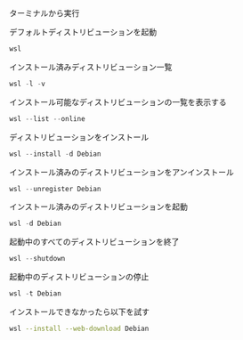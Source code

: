 ターミナルから実行

デフォルトディストリビューションを起動

```powershell
wsl
```

インストール済みディストリビューション一覧

```powershell
wsl -l -v
```

インストール可能なディストリビューションの一覧を表示する

```powershell
wsl --list --online
```

ディストリビューションをインストール

```powershell
wsl --install -d Debian
```

インストール済みのディストリビューションをアンインストール

```powershell
wsl --unregister Debian
```

インストール済みのディストリビューションを起動

```powershell
wsl -d Debian
```

起動中のすべてのディストリビューションを終了

```powershell
wsl --shutdown
```

起動中のディストリビューションの停止

```powershell
wsl -t Debian
```

インストールできなかったら以下を試す

```bash
wsl --install --web-download Debian
```